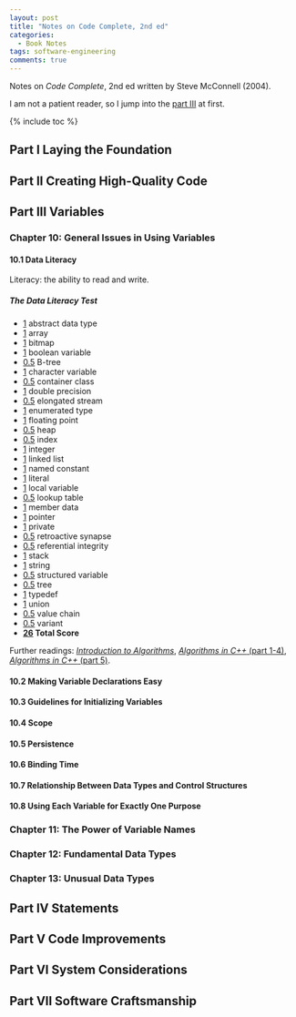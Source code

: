 ```yaml
---
layout: post
title: "Notes on Code Complete, 2nd ed"
categories: 
  - Book Notes
tags: software-engineering
comments: true
---
```


Notes on *Code Complete*, 2nd ed written by Steve McConnell (2004).

I am not a patient reader, so I jump into the [part III](#part-iii-variables) at first.

{% include toc %}

## Part I Laying the Foundation
## Part II Creating High-Quality Code
## Part III Variables

### Chapter 10: General Issues in Using Variables

#### 10.1 Data Literacy

Literacy: the ability to read and write.

##### The Data Literacy Test

- <u>1</u> abstract data type
- <u>1</u> array
- <u>1</u> bitmap
- <u>1</u> boolean variable
- <u>0.5</u> B-tree
- <u>1</u> character variable
- <u>0.5</u> container class
- <u>1</u> double precision
- <u>0.5</u> elongated stream
- <u>1</u> enumerated type
- <u>1</u> floating point
- <u>0.5</u> heap
- <u>0.5</u> index
- <u>1</u> integer
- <u>1</u> linked list
- <u>1</u> named constant
- <u>1</u> literal
- <u>1</u> local variable
- <u>0.5</u> lookup table
- <u>1</u> member data
- <u>1</u> pointer
- <u>1</u> private
- <u>0.5</u> retroactive synapse
- <u>0.5</u> referential integrity
- <u>1</u> stack
- <u>1</u> string
- <u>0.5</u> structured variable
- <u>0.5</u> tree
- <u>1</u> typedef
- <u>1</u> union
- <u>0.5</u> value chain
- <u>0.5</u> variant
- <strong><u>26</u> Total Score</strong>

Further readings: [*Introduction to Algorithms*](https://mitpress.mit.edu/books/introduction-algorithms-third-edition), [*Algorithms in C++* (part 1-4)](https://www.amazon.com/Algorithms-Parts-1-4-Fundamentals-Structure/dp/0201350882), [*Algorithms in C++* (part 5)](https://www.amazon.com/Algorithms-Part-Graph-3rd-Pt-5/dp/0201361183).

#### 10.2 Making Variable Declarations Easy
#### 10.3 Guidelines for Initializing Variables
#### 10.4 Scope
#### 10.5 Persistence
#### 10.6 Binding Time
#### 10.7 Relationship Between Data Types and Control Structures
#### 10.8 Using Each Variable for Exactly One Purpose

### Chapter 11: The Power of Variable Names
### Chapter 12: Fundamental Data Types 
### Chapter 13: Unusual Data Types

## Part IV Statements
## Part V Code Improvements
## Part VI System Considerations
## Part VII Software Craftsmanship